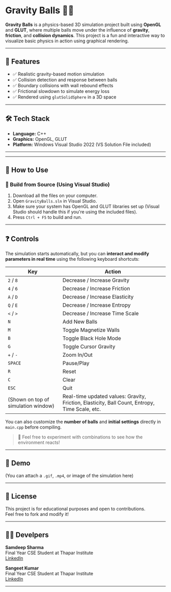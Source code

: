 # Gravity Balls 🎱🌌

**Gravity Balls** is a physics-based 3D simulation project built using **OpenGL** and **GLUT**, where multiple balls move under the influence of **gravity**, **friction**, and **collision dynamics**. This project is a fun and interactive way to visualize basic physics in action using graphical rendering.

---

## 🧠 Features

- ✅ Realistic gravity-based motion simulation  
- ✅ Collision detection and response between balls  
- ✅ Boundary collisions with wall rebound effects  
- ✅ Frictional slowdown to simulate energy loss  
- ✅ Rendered using `glutSolidSphere` in a 3D space

---

## 🛠️ Tech Stack

- **Language:** C++  
- **Graphics:** OpenGL, GLUT  
- **Platform:** Windows Visual Studio 2022 (VS Solution File included)

---


---

## 🚀 How to Use

### 🔹 Build from Source (Using Visual Studio)

1. Download all the files on your computer.
1. Open `GravityBalls.sln` in Visual Studio.
2. Make sure your system has OpenGL and GLUT libraries set up (Visual Studio should handle this if you're using the included files).
3. Press `Ctrl + F5` to build and run.

---

## ❓ Controls

The simulation starts automatically, but you can **interact and modify parameters in real time** using the following keyboard shortcuts:

| Key | Action |
|-----|--------|
| `2` / `8` | Decrease / Increase Gravity |
| `4` / `6` | Decrease / Increase Friction |
| `A` / `D` | Decrease / Increase Elasticity |
| `Q` / `E` | Decrease / Increase Entropy |
| `<` / `>` | Decrease / Increase Time Scale |
| `N` | Add New Balls |
| `M` | Toggle Magnetize Walls |
| `B` | Toggle Black Hole Mode |
| `G` | Toggle Cursor Gravity |
| `+` / `-` | Zoom In/Out |
| `SPACE` | Pause/Play |
| `R` | Reset |
| `C` | Clear |
| `ESC` | Quit |
| (Shown on top of simulation window) | Real-time updated values: Gravity, Friction, Elasticity, Ball Count, Entropy, Time Scale, etc. |

You can also customize the **number of balls** and **initial settings** directly in `main.cpp` before compiling.

> 🧪 Feel free to experiment with combinations to see how the environment reacts!

---

## 📸 Demo

(You can attach a `.gif`, `.mp4`, or image of the simulation here)

---

## 📜 License

This project is for educational purposes and open to contributions.  
Feel free to fork and modify it!

---

## 👨‍💻 Develpers

**Samdeep Sharma**  
Final Year CSE Student at Thapar Institute  
[LinkedIn](https://www.linkedin.com/in/sangeet-kumar)

**Sangeet Kumar**  
Final Year CSE Student at Thapar Institute  
[LinkedIn]([https://www.linkedin.com/in/sangeet-kumar](https://linkedin.com/in/sangeet-kumar-b21702279))

---


